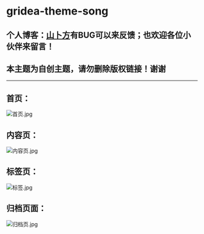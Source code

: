# gridea-theme-song
## 个人博客：[山卜方](https://shanbu.fun)有BUG可以来反馈；也欢迎各位小伙伴来留言！
## 本主题为自创主题，请勿删除版权链接！谢谢
***
## 首页：
![首页.jpg](https://i.loli.net/2019/11/06/PAX8TxkWFZaNfpd.jpg)
## 内容页：
![内容页.jpg](https://i.loli.net/2019/11/06/dlIZg3fzYnHQawG.jpg)
## 标签页：
![标签.jpg](https://i.loli.net/2019/11/06/FW1PGBX2xLb7let.jpg)
## 归档页面：
![归档页.jpg](https://i.loli.net/2019/11/06/vnDZSoqQ3wsmGfF.jpg)
